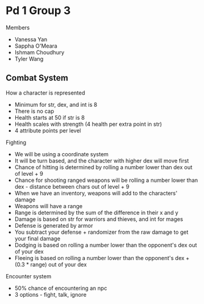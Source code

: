 Pd 1 Group 3
============

Members

* Vanessa Yan
* Sappha O'Meara
* Ishmam Choudhury
* Tyler Wang

Combat System
-------------

How a character is represented

* Minimum for str, dex, and int is 8
* There is no cap
* Health starts at 50 if str is 8
* Health scales with strength (4 health per extra point in str)
* 4 attribute points per level

Fighting

* We will be using a coordinate system
* It will be turn based, and the character with higher dex will move first
* Chance of hitting is determined by rolling a number lower than dex out of level + 9
* Chance for shooting ranged weapons will be rolling a number lower than dex - distance between chars out of level + 9
* When we have an inventory, weapons will add to the characters' damage
* Weapons will have a range
* Range is determined by the sum of the difference in their x and y
* Damage is based on str for warriors and thieves, and int for mages
* Defense is generated by armor
* You subtract your defense + randomizer from the raw damage to get your final damage
* Dodging is based on rolling a number lower than the opponent's dex out of your dex
* Fleeing is based on rolling a number lower than the opponent's dex + (0.3 * range) out of your dex

Encounter system

* 50% chance of encountering an npc
* 3 options - fight, talk, ignore